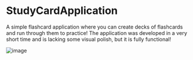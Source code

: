 # StudyCardApplication

A simple flashcard application where you can create decks of flashcards and run through them to practice! The application was developed in a very short time and is lacking some visual polish, but it is fully functional!

![image](https://user-images.githubusercontent.com/131958687/234818654-61ca121e-c861-46dd-9e88-f7012a0cc06b.png)

